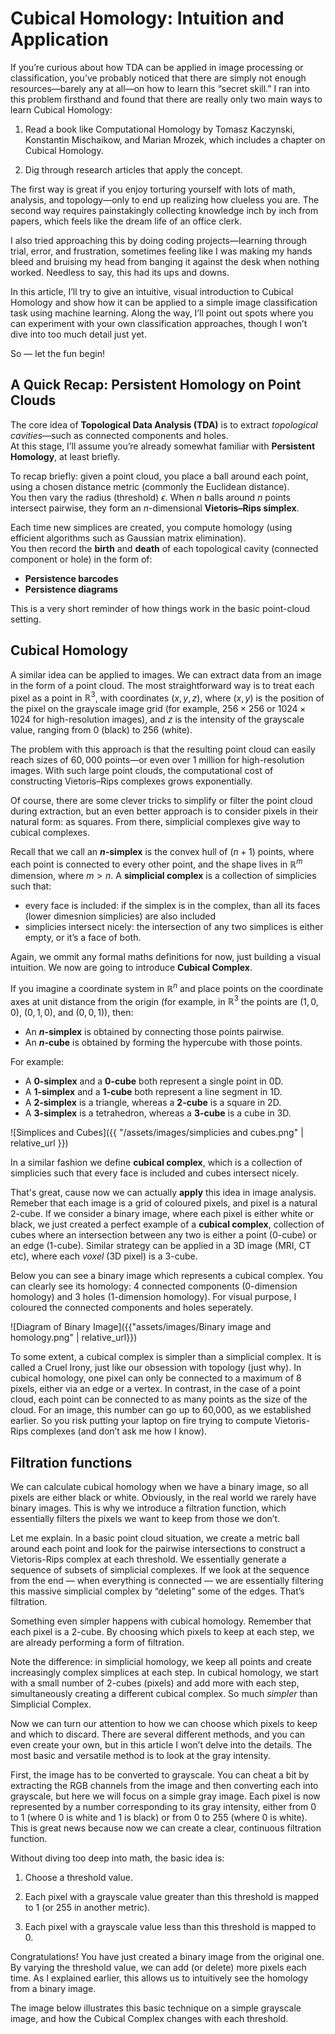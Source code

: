 # Cubical Homology: Intuition and Application

If you’re curious about how TDA can be applied in image processing or classification, you’ve probably noticed that there are simply not enough resources—barely any at all—on how to learn this “secret skill.” I ran into this problem firsthand and found that there are really only two main ways to learn Cubical Homology:

1. Read a book like Computational Homology by Tomasz Kaczynski, Konstantin Mischaikow, and Marian Mrozek, which includes a chapter on Cubical Homology.

2. Dig through research articles that apply the concept.

The first way is great if you enjoy torturing yourself with lots of math, analysis, and topology—only to end up realizing how clueless you are. The second way requires painstakingly collecting knowledge inch by inch from papers, which feels like the dream life of an office clerk.

I also tried approaching this by doing coding projects—learning through trial, error, and frustration, sometimes feeling like I was making my hands bleed and bruising my head from banging it against the desk when nothing worked. Needless to say, this had its ups and downs.

In this article, I’ll try to give an intuitive, visual introduction to Cubical Homology and show how it can be applied to a simple image classification task using machine learning. Along the way, I’ll point out spots where you can experiment with your own classification approaches, though I won’t dive into too much detail just yet.

So — let the fun begin!

## A Quick Recap: Persistent Homology on Point Clouds

The core idea of **Topological Data Analysis (TDA)** is to extract *topological cavities*—such as connected components and holes.  
At this stage, I’ll assume you’re already somewhat familiar with **Persistent Homology**, at least briefly.  

To recap briefly: given a point cloud, you place a ball around each point, using a chosen distance metric (commonly the Euclidean distance).  
You then vary the radius (threshold) $\epsilon$. When $n$ balls around $n$ points intersect pairwise, they form an $n$-dimensional **Vietoris–Rips simplex**.  

Each time new simplices are created, you compute homology (using efficient algorithms such as Gaussian matrix elimination).  
You then record the **birth** and **death** of each topological cavity (connected component or hole) in the form of:  

- **Persistence barcodes**  
- **Persistence diagrams**  

This is a very short reminder of how things work in the basic point-cloud setting.

## Cubical Homology

A similar idea can be applied to images. We can extract data from an image in the form of a point cloud. The most straightforward way is to treat each pixel as a point in $\mathbb{R}^3$, with coordinates $(x, y, z)$, where $(x, y)$ is the position of the pixel on the grayscale image grid (for example, $256 \times 256$ or $1024 \times 1024$ for high-resolution images), and $z$ is the intensity of the grayscale value, ranging from $0$ (black) to $256$ (white).

The problem with this approach is that the resulting point cloud can easily reach sizes of $60{,}000$ points—or even over $1$ million for high-resolution images. With such large point clouds, the computational cost of constructing Vietoris–Rips complexes grows exponentially.

Of course, there are some clever tricks to simplify or filter the point cloud during extraction, but an even better approach is to consider pixels in their natural form: as squares. From there, simplicial complexes give way to cubical complexes. 

Recall that we call an **$n$-simplex** is the convex hull of $(n + 1)$ points, where each point is connected to every other point, and the shape lives in $\mathbb{R}^m$ dimension, where $m > n$. A **simplicial complex** is a collection of simplicies such that:
- every face is included: if the simplex is in the complex, than all its faces (lower dimesnion simplicies) are also included
- simplicies intersect nicely: the intersection of any two simplices is either empty, or it’s a face of both.

Again, we ommit any formal maths definitions for now, just building a visual intuition. We now are going to introduce **Cubical Complex**. 

If you imagine a coordinate system in $\mathbb{R}^n$ and place points on the coordinate axes at unit distance from the origin (for example, in $\mathbb{R}^3$ the points are $(1,0,0)$, $(0,1,0)$, and $(0,0,1)$), then:  

- An **$n$-simplex** is obtained by connecting those points pairwise.  
- An **$n$-cube** is obtained by forming the hypercube with those points.  

For example:  

- A **$0$-simplex** and a **$0$-cube** both represent a single point in $0$D.  
- A **$1$-simplex** and a **$1$-cube** both represent a line segment in $1$D.  
- A **$2$-simplex** is a triangle, whereas a **$2$-cube** is a square in $2$D.  
- A **$3$-simplex** is a tetrahedron, whereas a **$3$-cube** is a cube in $3$D.  



![Simplices and Cubes]({{ "/assets/images/simplicies and cubes.png" | relative_url }})

In a similar fashion we define  **cubical complex**, which is a collection of simplicies such that every face is included and cubes intersect nicely. 

That's great, cause now we can actually **apply** this idea in image analysis. Remeber that each image is a grid of coloured pixels, and pixel is a natural $2$-cube. If we consider a binary image, where each pixel is either white or black, we just created a perfect example of a **cubical complex**, collection of cubes where an intersection between any two is either a point ($0$-cube) or an edge ($1$-cube). Similar strategy can be applied in a $3$D image (MRI, CT etc), where each *voxel* ($3$D pixel) is a $3$-cube. 

Below you can see a binary image which represents a cubical complex. You can clearly see its homology: 4 connected components ($0$-dimension homology) and 3 holes ($1$-dimension homology). For visual purpose, I coloured the connected components and holes seperately. 

![Diagram of Binary Image]({{"assets/images/Binary image and homology.png" | relative_url}})

To some extent, a cubical complex is simpler than a simplicial complex. It is called a Cruel Irony, just like our obsession with topology (just why). In cubical homology, one pixel can only be connected to a maximum of 8 pixels, either via an edge or a vertex. In contrast, in the case of a point cloud, each point can be connected to as many points as the size of the cloud. For an image, this number can go up to 60,000, as we established earlier. So you risk putting your laptop on fire trying to compute Vietoris-Rips complexes (and don’t ask me how I know).

## Filtration functions

We can calculate cubical homology when we have a binary image, so all pixels are either black or white. Obviously, in the real world we rarely have binary images. This is why we introduce a filtration function, which essentially filters the pixels we want to keep from those we don’t.

Let me explain. In a basic point cloud situation, we create a metric ball around each point and look for the pairwise intersections to construct a Vietoris-Rips complex at each threshold. We essentially generate a sequence of subsets of simplicial complexes. If we look at the sequence from the end — when everything is connected — we are essentially filtering this massive simplicial complex by “deleting” some of the edges. That’s filtration.

Something even simpler happens with cubical homology. Remember that each pixel is a $2$-cube. By choosing which pixels to keep at each step, we are already performing a form of filtration.

Note the difference: in simplicial homology, we keep all points and create increasingly complex simplices at each step. In cubical homology, we start with a small number of $2$-cubes (pixels) and add more with each step, simultaneously creating a different cubical complex. So much *simpler* than Simplicial Complex. 

Now we can turn our attention to how we can choose which pixels to keep and which to discard. There are several different methods, and you can even create your own, but in this article I won’t delve into the details. The most basic and versatile method is to look at the gray intensity.

First, the image has to be converted to grayscale. You can cheat a bit by extracting the RGB channels from the image and then converting each into grayscale, but here we will focus on a simple gray image. Each pixel is now represented by a number corresponding to its gray intensity, either from $0$ to $1$ (where $0$ is white and $1$ is black) or from $0$ to $255$ (where $0$ is white). This is great news because now we can create a clear, continuous filtration function.

Without diving too deep into math, the basic idea is:

1. Choose a threshold value.

2. Each pixel with a grayscale value greater than this threshold is mapped to $1$ (or $255$ in another metric).

3. Each pixel with a grayscale value less than this threshold is mapped to $0$.

Congratulations! You have just created a binary image from the original one. By varying the threshold value, we can add (or delete) more pixels each time. As I explained earlier, this allows us to intuitively see the homology from a binary image.

The image below illustrates this basic technique on a simple grayscale image, and how the Cubical Complex changes with each threshold. 


